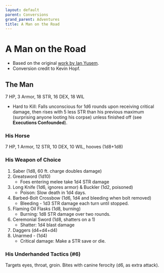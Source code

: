 ```yaml
---
layout: default
parent: Conversions
grand_parent: Adventures
title: A Man on the Road
---
```


# A Man on the Road

- Based on the original [work by Ian Yusem](https://ian-yusem.itch.io/a-man-on-the-road).
- Conversion credit to Kevin Hopf.

## The Man
7 HP, 3 Armor, 18 STR, 16 DEX, 18 WIL
- Hard to Kill: Falls unconscious for 1d6 rounds upon receiving critical damage, then rises with 5 less STR than his previous maximum (surprising anyone looting his corpse) unless finished off (see **Executions Confounded**).

### His Horse
7 HP, 1 Armor, 12 STR, 10 DEX, 10 WIL, hooves (1d8+1d8)

### His Weapon of Choice
1. Saber (1d8, 60 ft. charge doubles damage)
2. Greatsword (1d10)
    - Foes entering melee take 1d4 STR damage
3. Long Knife (1d6, ignores armor) & Buckler (1d2, poisoned)
   - Poison: Slow death in 1d4 days.
4. Barbed-Bolt Crossbow (1d6, 1d4 and bleeding when bolt removed)
   - Bleeding - 1d3 STR damage each turn until stopped.
5. Flaming Oil Flasks (1d8, burning)
   - Burning: 1d8 STR damage over two rounds.
6. Ceremonial Sword (1d8, shatters on a 1)
   - Shatter: 1d4 blast damage
7. Daggers (d4+d4+d4)
8. Unarmed - (1d4)
   - Critical damage: Make a STR save or die.

### His Underhanded Tactics (#6)
Targets eyes, throat, groin. Bites with canine ferocity (d6, as extra attack).

